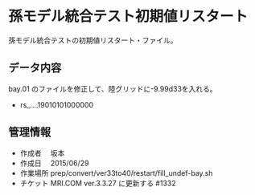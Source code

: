 孫モデル統合テスト初期値リスタート
========

孫モデル統合テストの初期値リスタート・ファイル。


データ内容
--------

bay.01 のファイルを修正して、陸グリッドに-9.99d33を入れる。

  * rs_....19010101000000


管理情報
--------

  * 作成者　 坂本
  * 作成日　 2015/06/29
  * 作業場所 prep/convert/ver33to40/restart/fill_undef-bay.sh
  * チケット MRI.COM ver.3.3.27 に更新する #1332
